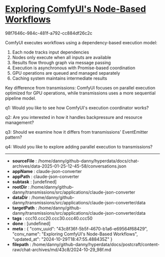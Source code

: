 # [Exploring ComfyUI's Node-Based Workflows](https://claude.ai/chat/43c8f36f-5b5f-4670-b1a6-e69564f68429)

98f7646c-984c-481f-a792-cc884df26c2c

 ComfyUI executes workflows using a dependency-based execution model:

1. Each node tracks input dependencies 
2. Nodes only execute when all inputs are available
3. Results flow through graph via message passing
4. Execution is asynchronous with Promise-based coordination
5. GPU operations are queued and managed separately
6. Caching system maintains intermediate results

Key difference from transmissions: ComfyUI focuses on parallel execution optimized for GPU operations, while transmissions uses a more sequential pipeline model.

q1: Would you like to see how ComfyUI's execution coordinator works?

q2: Are you interested in how it handles backpressure and resource management?

q3: Should we examine how it differs from transmissions' EventEmitter pattern?

q4: Would you like to explore adding parallel execution to transmissions?

---

* **sourceFile** : /home/danny/github-danny/hyperdata/docs/chat-archives/data-2025-01-25-12-45-58/conversations.json
* **appName** : claude-json-converter
* **appPath** : claude-json-converter
* **subtask** : [undefined]
* **rootDir** : /home/danny/github-danny/transmissions/src/applications/claude-json-converter
* **dataDir** : /home/danny/github-danny/transmissions/src/applications/claude-json-converter/data
* **targetPath** : /home/danny/github-danny/transmissions/src/applications/claude-json-converter/data
* **tags** : ccc10.ccc20.ccc30.ccc40.ccc50
* **done** : [undefined]
* **meta** : {
  "conv_uuid": "43c8f36f-5b5f-4670-b1a6-e69564f68429",
  "conv_name": "Exploring ComfyUI's Node-Based Workflows",
  "updated_at": "2024-10-29T18:47:55.488435Z"
}
* **filepath** : /home/danny/github-danny/hyperdata/docs/postcraft/content-raw/chat-archives/md/43c8/2024-10-29_98f.md